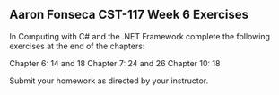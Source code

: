 ## Aaron Fonseca CST-117 Week 6 Exercises

In Computing with C# and the .NET Framework complete the following exercises at the end of the chapters:

Chapter 6: 14 and 18
Chapter 7: 24 and 26
Chapter 10: 18

Submit your homework as directed by your instructor.